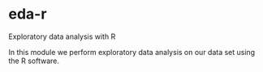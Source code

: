 eda-r
=====

Exploratory data analysis with R

In this module we perform exploratory data analysis on our data set using the R software.
